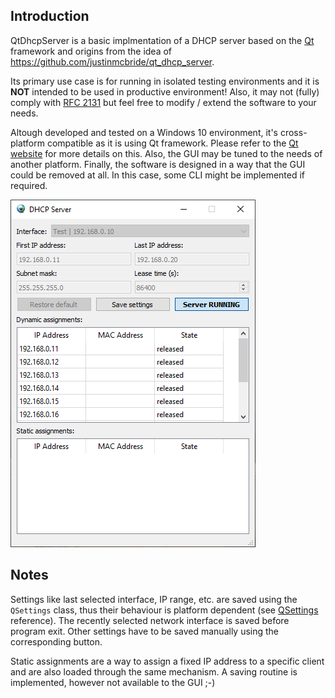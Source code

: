 ## Introduction

QtDhcpServer is a basic implmentation of a DHCP server based on the [Qt](https://www.qt.io/) framework and origins from the idea of https://github.com/justinmcbride/qt_dhcp_server.

Its primary use case is for running in isolated testing environments and it is **NOT** intended to be used in productive environment! Also, it may not (fully) comply with [RFC 2131](https://tools.ietf.org/html/rfc2131) but feel free to modify / extend the software to your needs.

Altough developed and tested on a Windows 10 environment, it's cross-platform compatible as it is using Qt framework. Please refer to the [Qt website](https://www.qt.io/) for more details on this. Also, the GUI may be tuned to the needs of another platform. Finally, the software is designed in a way that the GUI could be removed at all. In this case, some CLI might be implemented if required.

![Screenshot QtDhcpServer running](QtDhcpServer_Running.png)

## Notes
Settings like last selected interface, IP range, etc. are saved using the `QSettings` class, thus their behaviour is platform dependent (see [QSettings](https://doc.qt.io/qt-5.15/qsettings.html) reference).
The recently selected network interface is saved before program exit. Other settings have to be saved manually using the corresponding button.

Static assignments are a way to assign a fixed IP address to a specific client and are also loaded through the same mechanism. A saving routine is implemented, however not available to the GUI ;-)
